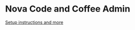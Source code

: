 Nova Code and Coffee Admin
=============
[Setup instructions and more](https://github.com/NoVACodeCoffee/admin/wiki)
